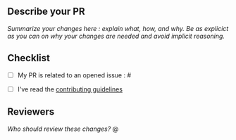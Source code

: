 ## Describe your PR

_Summarize your changes here : explain what, how, and why. Be as explicict as you can on why your changes are needed and avoid implicit reasoning._


## Checklist

- [ ] My PR is related to an opened issue : #
- [ ] I've read the [contributing guidelines](/CleverCloud/documentation/blob/main/CONTRIBUTING.md)


## Reviewers
_Who should review these changes?_ @

